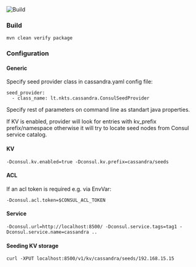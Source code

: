 ![Build](https://github.com/karnauskas/cassandra-consul-seed-provider/workflows/Build/badge.svg)

### Build

    mvn clean verify package

### Configuration
#### Generic

Specify seed provider class in cassandra.yaml config file:

    seed_provider:
      - class_name: lt.nkts.cassandra.ConsulSeedProvider

Specify rest of parameters on command line as standart java properties.

If KV is enabled, provider will look for entries with kv_prefix prefix/namespace otherwise it will try to locate seed
nodes from Consul service catalog.

#### KV

    -Dconsul.kv.enabled=true -Dconsul.kv.prefix=cassandra/seeds

#### ACL

If an acl token is required e.g. via EnvVar:

    -Dconsul.acl.token=$CONSUL_ACL_TOKEN


#### Service


    -Dconsul.url=http://localhost:8500/ -Dconsul.service.tags=tag1 -Dconsul.service.name=cassandra ..

#### Seeding KV storage

    curl -XPUT localhost:8500/v1/kv/cassandra/seeds/192.168.15.15
